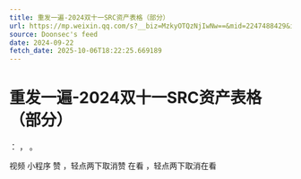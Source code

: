 ```yaml
---
title: 重发一遍-2024双十一SRC资产表格（部分）
url: https://mp.weixin.qq.com/s?__biz=MzkyOTQzNjIwNw==&mid=2247488429&idx=1&sn=b3d2843f20dd163e8ac9968033f6838a
source: Doonsec's feed
date: 2024-09-22
fetch_date: 2025-10-06T18:22:25.669189
---
```


# 重发一遍-2024双十一SRC资产表格（部分）

：
，
。

视频
小程序
赞
，轻点两下取消赞
在看
，轻点两下取消在看